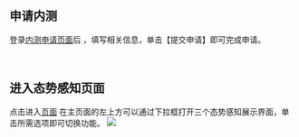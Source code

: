 ## 申请内测
登录[内测申请页面](/act/apply/ssa
)后 ，填写相关信息，单击【提交申请】即可完成申请。

​
## 进入态势感知页面 
点击进入[页面](http://console.tcecqpoc.fsphere.cn/sa/screen/index.html)
在主页面的左上方可以通过下拉框打开三个态势感知展示界面，单击所需选项即可切换功能。
![](http://imgcache.tcecqpoc.fsphere.cn/image/mc.qcloudimg.com/static/img/60c27213bb17021cc1bf495b73dd3ed0/image.png)